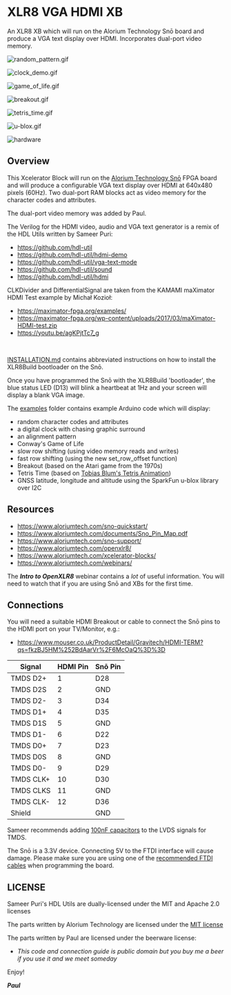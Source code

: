 # XLR8 VGA HDMI XB

An XLR8 XB which will run on the Alorium Technology Snō board and produce a VGA text display over HDMI. Incorporates dual-port video memory.

![random_pattern.gif](img/random_pattern.gif)

![clock_demo.gif](img/clock_demo.gif)

![game_of_life.gif](img/game_of_life.gif)

![breakout.gif](img/breakout.gif)

![tetris_time.gif](img/tetris_time.gif)

![u-blox.gif](img/u-blox.gif)

![hardware](img/hardware.jpg)

## Overview

This Xcelerator Block will run on the [Alorium Technology Snō](https://www.mouser.co.uk/ProductDetail/Alorium/SnoR20M16V3/?qs=sGAEpiMZZMve4%2FbfQkoj%252bCt7XfrcUv5s%2FrtyQWYQt6w=)
FPGA board and will produce a configurable VGA text display over HDMI at 640x480 pixels (60Hz). Two dual-port RAM blocks act as video memory for the character codes and attributes.

The dual-port video memory was added by Paul.

The Verilog for the HDMI video, audio and VGA text generator is a remix of the HDL Utils written by Sameer Puri:
- https://github.com/hdl-util
- https://github.com/hdl-util/hdmi-demo
- https://github.com/hdl-util/vga-text-mode
- https://github.com/hdl-util/sound
- https://github.com/hdl-util/hdmi

CLKDivider and DifferentialSignal are taken from the KAMAMI maXimator HDMI Test example by Michał Kozioł:
- https://maximator-fpga.org/examples/
- https://maximator-fpga.org/wp-content/uploads/2017/03/maXimator-HDMI-test.zip
- https://youtu.be/agKPjtTc7_g

<br/>

[INSTALLATION.md](./INSTALLATION.md) contains abbreviated instructions on how to install the XLR8Build bootloader on the Snō.

Once you have programmed the Snō with the XLR8Build 'bootloader', the blue status LED (D13) will blink a heartbeat at 1Hz and your screen will display a blank VGA image.

The [examples](./XLR8Build/examples) folder contains example Arduino code which will display:
- random character codes and attributes
- a digital clock with chasing graphic surround
- an alignment pattern
- Conway's Game of Life
- slow row shifting (using video memory reads and writes)
- fast row shifting (using the new set_row_offset function)
- Breakout (based on the Atari game from the 1970s)
- Tetris Time (based on [Tobias Blum's Tetris Animation](https://github.com/toblum/TetrisAnimation))
- GNSS latitude, longitude and altitude using the SparkFun u-blox library over I2C

## Resources

- https://www.aloriumtech.com/sno-quickstart/
- https://www.aloriumtech.com/documents/Sno_Pin_Map.pdf
- https://www.aloriumtech.com/sno-support/
- https://www.aloriumtech.com/openxlr8/
- https://www.aloriumtech.com/xcelerator-blocks/
- https://www.aloriumtech.com/webinars/

The _**Intro to OpenXLR8**_ webinar contains a _lot_ of useful information. You will need to watch that if you are using Snō and XBs for the first time.

## Connections

You will need a suitable HDMI Breakout or cable to connect the Snō pins to the HDMI port on your TV/Monitor, e.g.:
- https://www.mouser.co.uk/ProductDetail/Gravitech/HDMI-TERM?qs=fkzBJ5HM%252BdAarVr%2F6McOaQ%3D%3D

| Signal | HDMI Pin | Snō Pin |
|---|---|---|
| TMDS D2+ | 1 | D28 |
| TMDS D2S | 2 | GND |
| TMDS D2- | 3 | D34 |
| TMDS D1+ | 4 | D35 |
| TMDS D1S | 5 | GND |
| TMDS D1- | 6 | D22 |
| TMDS D0+ | 7 | D23 |
| TMDS D0S | 8 | GND |
| TMDS D0- | 9 | D29 |
| TMDS CLK+ | 10 | D30 |
| TMDS CLKS | 11 | GND |
| TMDS CLK- | 12 | D36 |
| Shield | | GND |

Sameer recommends adding [100nF capacitors](https://github.com/hdl-util/hdmi#things-to-be-aware-of--troubleshooting) to the LVDS signals for TMDS.

The Snō is a 3.3V device. Connecting 5V to the FTDI interface will cause damage. Please make sure you are using one of the [recommended FTDI cables](https://www.aloriumtech.com/sno-quickstart/) when programming the board.

## LICENSE

Sameer Puri's HDL Utils are dually-licensed under the MIT and Apache 2.0 licenses

The parts written by Alorium Technology are licensed under the [MIT license](XLR8Build/LICENSE)

The parts written by Paul are licensed under the beerware license:
- _This code and connection guide is public domain but you buy me a beer if you use it and we meet someday_


Enjoy!

_**Paul**_
